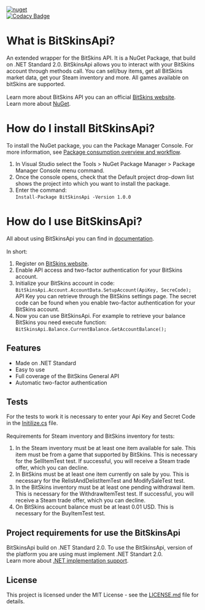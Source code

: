 [![nuget](https://img.shields.io/nuget/v/BitSkinsApi.svg)](https://www.nuget.org/packages/BitSkinsApi/)
\
[![Codacy Badge](https://api.codacy.com/project/badge/Grade/c311ec19d2f14879924882810795f4a7)](https://www.codacy.com?utm_source=github.com&amp;utm_medium=referral&amp;utm_content=Captious99/BitSkinsApi&amp;utm_campaign=Badge_Grade)

# What is BitSkinsApi?
An extended wrapper for the BitSkins API. It is a NuGet Package, that build on .NET Standard 2.0. BitSkinsApi allows you to interact with your BitSkins account through methods call. You can sell/buy items, get all BitSkins market data, get your Steam inventory and more. All games available on bitSkins are supported.
\
\
Learn more about BitSkins API you can an official [BitSkins website](https://bitskins.com/api).
\
Learn more about [NuGet](https://www.nuget.org).

# How do I install BitSkinsApi?
To install the NuGet package, you can the Package Manager Console. For more information, see [Package consumption overview and workflow](https://docs.microsoft.com/en-us/nuget/consume-packages/overview-and-workflow).
1. In Visual Studio select the Tools > NuGet Package Manager > Package Manager Console menu command.
2. Once the console opens, check that the Default project drop-down list shows the project into which you want to install the package.
3. Enter the command:
\
```Install-Package BitSkinsApi -Version 1.0.0```

# How do I use BitSkinsApi?
All about using BitSkinsApi you can find in [documentation](https://github.com/Captious99/BitSkinsApi/blob/master/docs/index.md).
\
\
In short:
1. Register on [BitSkins website](https://bitskins.com).
2. Enable API access and two-factor authentication for your BitSkins account.
3. Initialize your BitSkins account in code:
\
```BitSkinsApi.Account.AccountData.SetupAccount(ApiKey, SecreCode);```
\
API Key you can retrieve through the BitSkins settings page. The secret code can be found when you enable two-factor authentication for your BitSkins account.
4. Now you can use BitSkinsApi. For example to retrieve your balance BitSkins you need execute function:
\
```BitSkinsApi.Balance.CurrentBalance.GetAccountBalance();```

## Features
* Made on .NET Standard
* Easy to use
* Full coverage of the BitSkins General API
* Automatic two-factor authentication

## Tests
For the tests to work it is necessary to enter your Api Key and Secret Code in the [Initilize.cs](https://github.com/Captious99/BitSkinsApi/blob/master/src/BitSkinsApiTests/Tests/Initilize.cs) file.
\
\
Requirements for Steam inventory and BitSkins inventory for tests:
1. In the Steam inventory must be at least one item available for sale. This item must be from a game that supported by BitSkins. This is necessary for the SellItemTest test. If successful, you will receive a Steam trade offer, which you can decline.
2. In BitSkins must be at least one item currently on sale by you. This is necessary for the RelistAndDelistItemTest and ModifySaleTest test.
3. In the BitSkins inventory must be at least one pending withdrawal item. This is necessary for the WithdrawItemTest test. If successful, you will receive a Steam trade offer, which you can decline.
4. On BitSkins account balance must be at least 0.01 USD. This is necessary for the BuyItemTest test.

## Project requirements for use the BitSkinsApi
BitSkinsApi build on .NET Standard 2.0. To use the BitSkinsApi, version of the platform you are using must implement .NET Standart 2.0.
\
Learn more about [.NET implementation support](https://docs.microsoft.com/en-us/dotnet/standard/net-standard#net-implementation-support).

## License
This project is licensed under the MIT License - see the [LICENSE.md](https://github.com/Captious99/BitSkinsApi/blob/master/LICENSE.md) file for details.
